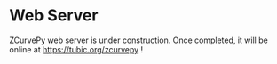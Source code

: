 # Web Server
ZCurvePy web server is under construction. Once completed, it will be online at https://tubic.org/zcurvepy !